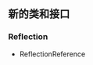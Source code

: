 新的类和接口
------------

### Reflection

-   <span class="simpara"> <span
    class="classname">ReflectionReference</span> </span>
